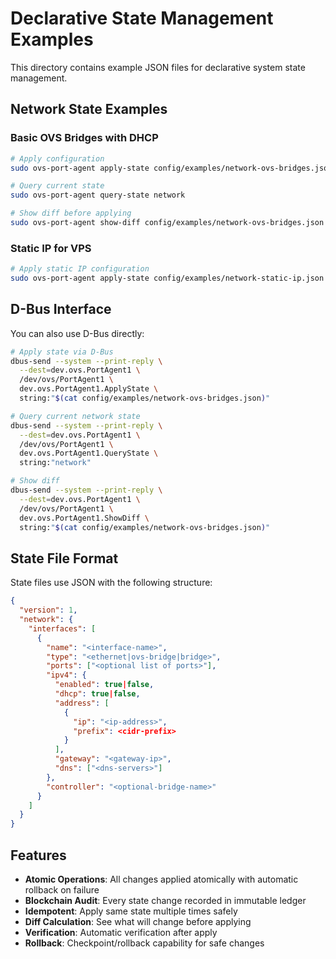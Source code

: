 # Declarative State Management Examples

This directory contains example JSON files for declarative system state management.

## Network State Examples

### Basic OVS Bridges with DHCP
```bash
# Apply configuration
sudo ovs-port-agent apply-state config/examples/network-ovs-bridges.json

# Query current state
sudo ovs-port-agent query-state network

# Show diff before applying
sudo ovs-port-agent show-diff config/examples/network-ovs-bridges.json
```

### Static IP for VPS
```bash
# Apply static IP configuration
sudo ovs-port-agent apply-state config/examples/network-static-ip.json
```

## D-Bus Interface

You can also use D-Bus directly:

```bash
# Apply state via D-Bus
dbus-send --system --print-reply \
  --dest=dev.ovs.PortAgent1 \
  /dev/ovs/PortAgent1 \
  dev.ovs.PortAgent1.ApplyState \
  string:"$(cat config/examples/network-ovs-bridges.json)"

# Query current network state
dbus-send --system --print-reply \
  --dest=dev.ovs.PortAgent1 \
  /dev/ovs/PortAgent1 \
  dev.ovs.PortAgent1.QueryState \
  string:"network"

# Show diff
dbus-send --system --print-reply \
  --dest=dev.ovs.PortAgent1 \
  /dev/ovs/PortAgent1 \
  dev.ovs.PortAgent1.ShowDiff \
  string:"$(cat config/examples/network-ovs-bridges.json)"
```

## State File Format

State files use JSON with the following structure:

```json
{
  "version": 1,
  "network": {
    "interfaces": [
      {
        "name": "<interface-name>",
        "type": "<ethernet|ovs-bridge|bridge>",
        "ports": ["<optional list of ports>"],
        "ipv4": {
          "enabled": true|false,
          "dhcp": true|false,
          "address": [
            {
              "ip": "<ip-address>",
              "prefix": <cidr-prefix>
            }
          ],
          "gateway": "<gateway-ip>",
          "dns": ["<dns-servers>"]
        },
        "controller": "<optional-bridge-name>"
      }
    ]
  }
}
```

## Features

- **Atomic Operations**: All changes applied atomically with automatic rollback on failure
- **Blockchain Audit**: Every state change recorded in immutable ledger
- **Idempotent**: Apply same state multiple times safely
- **Diff Calculation**: See what will change before applying
- **Verification**: Automatic verification after apply
- **Rollback**: Checkpoint/rollback capability for safe changes


